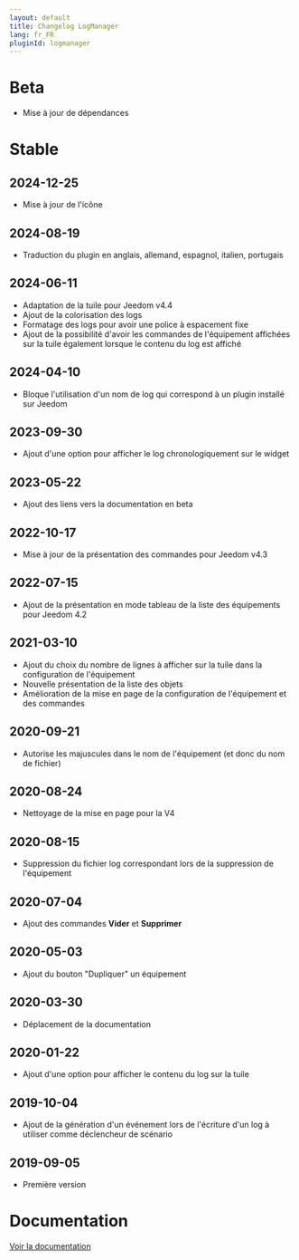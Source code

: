 ```yaml
---
layout: default
title: Changelog LogManager
lang: fr_FR
pluginId: logmanager
---
```


# Beta

- Mise à jour de dépendances

# Stable

## 2024-12-25

- Mise à jour de l'icône

## 2024-08-19

- Traduction du plugin en anglais, allemand, espagnol, italien, portugais

## 2024-06-11

- Adaptation de la tuile pour Jeedom v4.4
- Ajout de la colorisation des logs
- Formatage des logs pour avoir une police à espacement fixe
- Ajout de la possibilité d'avoir les commandes de l'équipement affichées sur la tuile également lorsque le contenu du log est affiché

## 2024-04-10

- Bloque l'utilisation d'un nom de log qui correspond à un plugin installé sur Jeedom

## 2023-09-30

- Ajout d'une option pour afficher le log chronologiquement sur le widget

## 2023-05-22

- Ajout des liens vers la documentation en beta

## 2022-10-17

- Mise à jour de la présentation des commandes pour Jeedom v4.3

## 2022-07-15

- Ajout de la présentation en mode tableau de la liste des équipements pour Jeedom 4.2

## 2021-03-10

- Ajout du choix du nombre de lignes à afficher sur la tuile dans la configuration de l'équipement
- Nouvelle présentation de la liste des objets
- Amélioration de la mise en page de la configuration de l'équipement et des commandes

## 2020-09-21

- Autorise les majuscules dans le nom de l'équipement (et donc du nom de fichier)

## 2020-08-24

- Nettoyage de la mise en page pour la V4

## 2020-08-15

- Suppression du fichier log correspondant lors de la suppression de l'équipement

## 2020-07-04

- Ajout des commandes **Vider** et **Supprimer**

## 2020-05-03

- Ajout du bouton "Dupliquer" un équipement

## 2020-03-30

- Déplacement de la documentation

## 2020-01-22

- Ajout d'une option pour afficher le contenu du log sur la tuile

## 2019-10-04

- Ajout de la génération d'un événement lors de l'écriture d'un log à utiliser comme déclencheur de scénario

## 2019-09-05

- Première version

# Documentation

[Voir la documentation]({{site.baseurl}}/{{page.pluginId}}/{{page.lang}})
